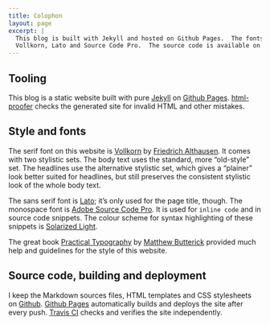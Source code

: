 ```yaml
---
title: Colophon
layout: page
excerpt: |
  This blog is built with Jekyll and hosted on Github Pages.  The fonts are
  Vollkorn, Lato and Source Code Pro.  The source code is available on Github.
---
```


## Tooling ##

This blog is a static website built with pure [Jekyll][] on [Github Pages][].
[html-proofer][] checks the generated site for invalid HTML and other mistakes.

[Jekyll]: http://jekyllrb.com
[html-proofer]: https://github.com/gjtorikian/html-proofer

## Style and fonts ##

The serif font on this website is [Vollkorn][] by [Friedrich Althausen][fa].  It
comes with two stylistic sets.  The body text uses the standard, more
“old-style” set.  The headlines use the alternative stylistic set, which gives a
“plainer” look better suited for headlines, but still preserves the consistent
stylistic look of the whole body text.

The sans serif font is [Lato][]; it’s only used for the page title, though.  The
monospace font is [Adobe Source Code Pro][].  It is used for `inline code` and
in source code snippets.  The colour scheme for syntax highlighting of these
snippets is [Solarized Light][].

The great book [Practical Typography][] by [Matthew Butterick][] provided much
help and guidelines for the style of this website.

## Source code, building and deployment ##

I keep the Markdown sources files, HTML templates and CSS stylesheets on
[Github][].  [Github Pages][] automatically builds and deploys the site after
every push.  [Travis CI][] checks and verifies the site independently.

[Solarized Light]: http://ethanschoonover.com/solarized
[Github]: https://github.com/lunaryorn/lunaryorn.github.io
[Matthew Butterick]: http://practicaltypography.com/end-credits.html#bio
[Practical Typography]: http://practicaltypography.com/
[Adobe Source Code Pro]: https://github.com/adobe-fonts/source-code-pro
[normalize]: http://necolas.github.io/normalize.css/
[Vollkorn]: http://vollkorn-typeface.com/
[fa]: http://friedrichalthausen.de/
[Lato]: http://www.latofonts.com/lato-free-fonts/
[Travis CI]: https://travis-ci.org/lunaryorn/lunaryorn.github.io
[Github Pages]: https://pages.github.com/
